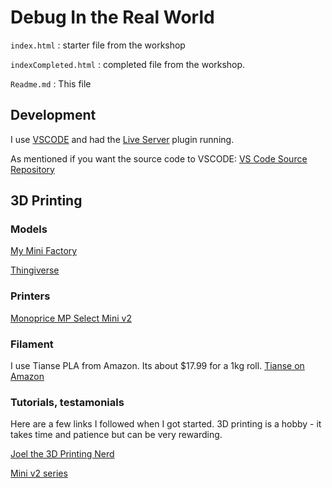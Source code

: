 # Debug In the Real World

`index.html` : starter file from the workshop

`indexCompleted.html` : completed file from the workshop.

`Readme.md` : This file

## Development

I use [VSCODE](https://code.visualstudio.com/) and had the [Live Server](https://github.com/ritwickdey/vscode-live-server) plugin running.

As mentioned if you want the source code to VSCODE:
[VS Code Source Repository](https://github.com/Microsoft/vscode/)

## 3D Printing

### Models

[My Mini Factory](https://www.myminifactory.com/)

[Thingiverse](https://www.thingiverse.com/)

### Printers

[Monoprice MP Select Mini v2](https://www.monoprice.com/product?c_id=107&cp_id=10724&cs_id=1072403&p_id=15365&seq=1&format=2)

### Filament

I use Tianse PLA from Amazon.  Its about $17.99 for a 1kg roll.
[Tianse on Amazon](https://www.amazon.com/TIANSE-Printer-Filament-Dimensional-Accuracy/dp/B01N23870J/ref=sr_1_4?ie=UTF8&qid=1529682015&sr=8-4&keywords=PLA+Tianse)

### Tutorials, testamonials

Here are a few links I followed when I got started.  3D printing is a hobby - it takes time and patience but can be very rewarding.

[Joel the 3D Printing Nerd](https://www.youtube.com/channel/UC_7aK9PpYTqt08ERh1MewlQ)

[Mini v2 series](https://www.youtube.com/watch?v=hN-_rRixFcA&list=PLo9XAhOiOzEX9BzHid9t6wK1uLz8vkp3F)
